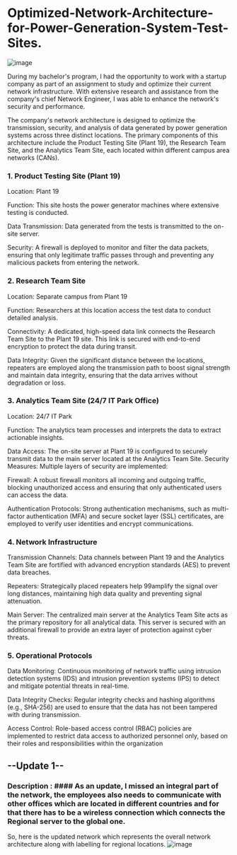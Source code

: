 # Optimized-Network-Architecture-for-Power-Generation-System-Test-Sites.
![image](https://github.com/Leisure-Codes/Optimized-Network-Architecture-for-Power-Generation-System-Test-Sites./assets/83419227/06e9c5b3-6958-4ee3-9ba7-684dfe0b6d7e)

During my bachelor's program, I had the opportunity to work with a startup company as part of an assignment to study and optimize their current network infrastructure. With extensive research and assistance from the company's chief Network Engineer, I was able to enhance the network's security and performance.

The company's network architecture is designed to optimize the transmission, security, and analysis of data generated by power generation systems across three distinct locations. The primary components of this architecture include the Product Testing Site (Plant 19), the Research Team Site, and the Analytics Team Site, each located within different campus area networks (CANs).

### 1. Product Testing Site (Plant 19)
Location: Plant 19

Function: This site hosts the power generator machines where extensive testing is conducted.

Data Transmission: Data generated from the tests is transmitted to the on-site server.

Security: A firewall is deployed to monitor and filter the data packets, ensuring that only legitimate traffic passes through and preventing any malicious packets from entering the network.

### 2. Research Team Site
Location: Separate campus from Plant 19

Function: Researchers at this location access the test data to conduct detailed analysis.

Connectivity: A dedicated, high-speed data link connects the Research Team Site to the Plant 19 site. This link is secured with end-to-end encryption to protect the data during transit.

Data Integrity: Given the significant distance between the locations, repeaters are employed along the transmission path to boost signal strength and maintain data integrity, ensuring that the data arrives without degradation or loss.

### 3. Analytics Team Site (24/7 IT Park Office)
Location: 24/7 IT Park

Function: The analytics team processes and interprets the data to extract actionable insights.

Data Access: The on-site server at Plant 19 is configured to securely transmit data to the main server located at the Analytics Team Site.
Security Measures: Multiple layers of security are implemented:

Firewall: A robust firewall monitors all incoming and outgoing traffic, blocking unauthorized access and ensuring that only authenticated users can access the data.

Authentication Protocols: Strong authentication mechanisms, such as multi-factor authentication (MFA) and secure socket layer (SSL) certificates, are employed to verify user identities and encrypt communications.

### 4. Network Infrastructure
Transmission Channels: Data channels between Plant 19 and the Analytics Team Site are fortified with advanced encryption standards (AES) to prevent data breaches.

Repeaters: Strategically placed repeaters help 99amplify the signal over long distances, maintaining high data quality and preventing signal attenuation.

Main Server: The centralized main server at the Analytics Team Site acts as the primary repository for all analytical data. This server is secured with an additional firewall to provide an extra layer of protection against cyber threats.

### 5. Operational Protocols
Data Monitoring: Continuous monitoring of network traffic using intrusion detection systems (IDS) and intrusion prevention systems (IPS) to detect and mitigate potential threats in real-time.

Data Integrity Checks: Regular integrity checks and hashing algorithms (e.g., SHA-256) are used to ensure that the data has not been tampered with during transmission.

Access Control: Role-based access control (RBAC) policies are implemented to restrict data access to authorized personnel only, based on their roles and responsibilities within the organization

## --Update 1--
### Description : #### As an update, I missed an integral part of the network, the employees also needs to communicate with other offices which are located in different countries and for that there has to be a wireless connection which connects the Regional server to the global one.
So, here is the updated network which represents the overall network architecture along with labelling for regional locations.
![image](https://github.com/Leisure-Codes/Optimized-Network-Architecture-for-Power-Generation-System-Test-Sites./assets/83419227/ec897b13-79fa-4ec7-a433-32a2c4f2a56b)
